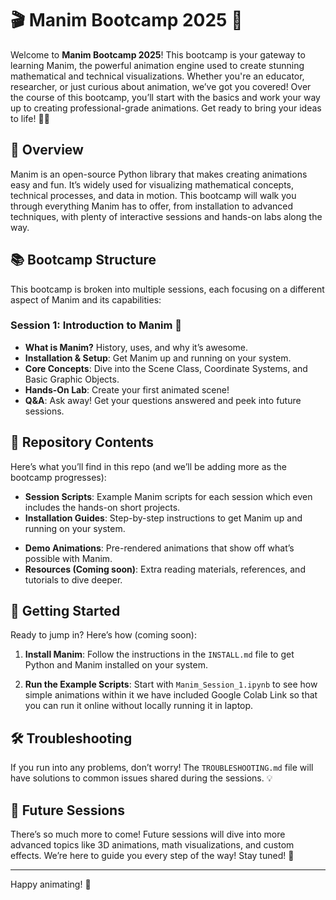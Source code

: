 # 🎬 Manim Bootcamp 2025 🚀

Welcome to **Manim Bootcamp 2025**! This bootcamp is your gateway to learning Manim, the powerful animation engine used to create stunning mathematical and technical visualizations. Whether you're an educator, researcher, or just curious about animation, we’ve got you covered! Over the course of this bootcamp, you’ll start with the basics and work your way up to creating professional-grade animations. Get ready to bring your ideas to life! 🎨✨

## 🧐 Overview

Manim is an open-source Python library that makes creating animations easy and fun. It’s widely used for visualizing mathematical concepts, technical processes, and data in motion. This bootcamp will walk you through everything Manim has to offer, from installation to advanced techniques, with plenty of interactive sessions and hands-on labs along the way.

## 📚 Bootcamp Structure

This bootcamp is broken into multiple sessions, each focusing on a different aspect of Manim and its capabilities:

### Session 1: Introduction to Manim 🥳

- **What is Manim?** History, uses, and why it’s awesome.
- **Installation & Setup**: Get Manim up and running on your system.
- **Core Concepts**: Dive into the Scene Class, Coordinate Systems, and Basic Graphic Objects.
- **Hands-On Lab**: Create your first animated scene!
- **Q&A**: Ask away! Get your questions answered and peek into future sessions.

## 📂 Repository Contents

Here’s what you’ll find in this repo (and we’ll be adding more as the bootcamp progresses):

- **Session Scripts**: Example Manim scripts for each session which even includes the hands-on short projects.
- **Installation Guides**: Step-by-step instructions to get Manim up and running on your system.
<!-- - **Hands-On Lab Files**: Lab exercises to guide your learning and practice. -->
- **Demo Animations**: Pre-rendered animations that show off what’s possible with Manim.
- **Resources (Coming soon)**: Extra reading materials, references, and tutorials to dive deeper.

## 🚀 Getting Started

Ready to jump in? Here’s how (coming soon):

1. **Install Manim**:
    Follow the instructions in the `INSTALL.md` file to get Python and Manim installed on your system.

2. **Run the Example Scripts**:
    Start with `Manim_Session_1.ipynb` to see how simple animations within it we have included Google Colab Link so that you can run it online without locally running it in laptop.

<!-- 3. **Complete the Hands-On Labs**:
    Each session has a lab for you to create your own animations. Check the `labs` folder to find all the exercises! (later as part of summer break) -->

## 🛠️ Troubleshooting

If you run into any problems, don’t worry! The `TROUBLESHOOTING.md` file will have solutions to common issues shared during the sessions. 💡

## 🔮 Future Sessions

There’s so much more to come! Future sessions will dive into more advanced topics like 3D animations, math visualizations, and custom effects. We’re here to guide you every step of the way! Stay tuned! 🌟

---

Happy animating! 🎉
